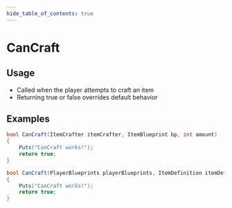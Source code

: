 ```yaml
---
hide_table_of_contents: true
---
```


# CanCraft

## Usage

* Called when the player attempts to craft an item
* Returning true or false overrides default behavior

## Examples

```csharp title=""
bool CanCraft(ItemCrafter itemCrafter, ItemBlueprint bp, int amount)
{
    Puts("CanCraft works!");
    return true;
}
```

```csharp title=""
bool CanCraft(PlayerBlueprints playerBlueprints, ItemDefinition itemDefinition, int skinItemId)
{
    Puts("CanCraft works!");
    return true;
}
```